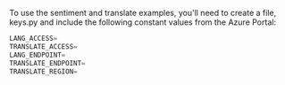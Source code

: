 To use the sentiment and translate examples, you'll need to create a file, keys.py and include the following constant values from the Azure Portal:

```python
LANG_ACCESS=
TRANSLATE_ACCESS=
LANG_ENDPOINT=
TRANSLATE_ENDPOINT=
TRANSLATE_REGION=
```
